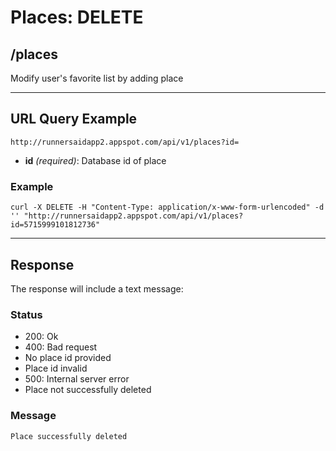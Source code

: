 # Places: DELETE

## /places

Modify user's favorite list by adding place

---

## URL Query Example

```
http://runnersaidapp2.appspot.com/api/v1/places?id=
```

- **id** *(required)*: Database id of place

### Example

```
curl -X DELETE -H "Content-Type: application/x-www-form-urlencoded" -d '' "http://runnersaidapp2.appspot.com/api/v1/places?id=5715999101812736"
```

---

## Response

The response will include a text message: 

### Status
- 200: Ok
- 400: Bad request
 - No place id provided
 - Place id invalid
- 500: Internal server error
 - Place not successfully deleted


### Message

```
Place successfully deleted
```